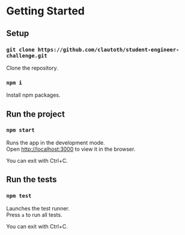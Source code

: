 # Getting Started

## Setup

### `git clone https://github.com/clautoth/student-engineer-challenge.git`

Clone the repository.

### `npm i`

Install npm packages.

## Run the project

### `npm start`

Runs the app in the development mode.\
Open [http://localhost:3000](http://localhost:3000) to view it in the browser.

You can exit with Ctrl+C.

## Run the tests

### `npm test`

Launches the test runner.\
Press `a` to run all tests.

You can exit with Ctrl+C.
